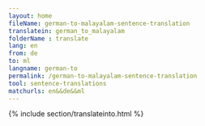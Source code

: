 ```yaml
---
layout: home
fileName: german-to-malayalam-sentence-translation
translatein: german_to_malayalam
folderName : translate
lang: en
from: de
to: ml
langname: german-to
permalink: /german-to-malayalam-sentence-translation
tool: sentence-translations
matchurls: en&&de&&ml
---
```

{% include section/translateinto.html %}
